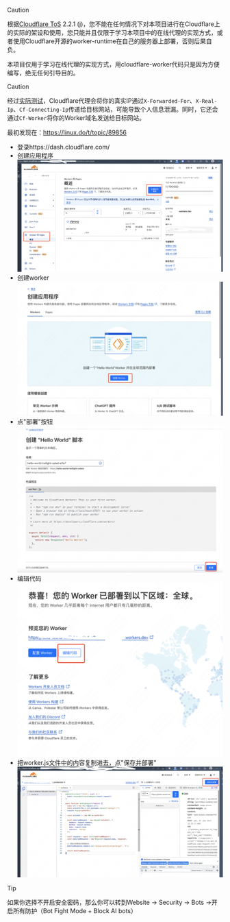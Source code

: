 > [!CAUTION]
> 根据[Cloudflare ToS](cloudflare.com/terms) 2.2.1 (j)，您不能在任何情况下对本项目进行在Cloudflare上的实际的架设和使用，您只能并且仅限于学习本项目中的在线代理的实现方式，或者使用Cloudflare开源的worker-runtime在自己的服务器上部署，否则后果自负。
>
> 本项目仅用于学习在线代理的实现方式，用cloudflare-worker代码只是因为方便编写，绝无任何引导目的。

> [!CAUTION]
> 经过[实际测试](img/cf_realip.png)，Cloudflare代理会将你的真实IP通过`X-Forwarded-For`、`X-Real-Ip`、`Cf-Connecting-Ip`传递给目标网站，可能导致个人信息泄漏。同时，它还会通过`Cf-Worker`将你的Worker域名发送给目标网站。
>
> 最初发现在：https://linux.do/t/topic/89856


* 登录https://dash.cloudflare.com/
* 创建应用程序
![创建应用程序](img/1createapp.png)
* 创建worker
![创建worker](img/2createworker.png)
* 点"部署"按钮
![点击部署按钮](img/3deploy.png)
* 编辑代码
![编辑代码](img/4update.png)
* 把worker.js文件中的内容复制进去，点"保存并部署"
![保存并部署](img/5save.png)


> [!TIP]
> 如果你选择不开启安全密码，那么你可以转到Website -> Security -> Bots ->开启所有防护（Bot Fight Mode + Block AI bots）
